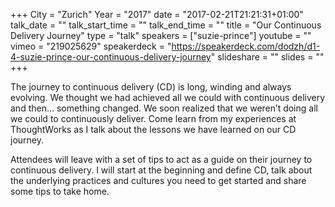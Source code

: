 +++
City = "Zurich"
Year = "2017"
date = "2017-02-21T21:21:31+01:00"
talk_date = ""
talk_start_time = ""
talk_end_time = ""
title = "Our Continuous Delivery Journey"
type = "talk"
speakers = ["suzie-prince"]
youtube = ""
vimeo = "219025629"
speakerdeck = "https://speakerdeck.com/dodzh/d1-4-suzie-prince-our-continuous-delivery-journey"
slideshare = ""
slides = ""
+++

The journey to continuous delivery (CD) is long, winding and always evolving. We thought we 
had achieved all we could with continuous delivery and then… something changed. We soon 
realized that we weren’t doing all we could to continuously deliver. Come learn from my 
experiences at ThoughtWorks as I talk about the lessons we have learned on our CD journey.

Attendees will leave with a set of tips to act as a guide on their journey to continuous 
delivery. I will start at the beginning and define CD, talk about the underlying practices 
and cultures you need to get started and share some tips to take home.
